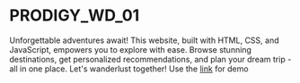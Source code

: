 # PRODIGY_WD_01
Unforgettable adventures await! This website, built with HTML, CSS, and JavaScript, empowers you to explore with ease. Browse stunning destinations, get personalized recommendations, and plan your dream trip - all in one place. Let's wanderlust together!
Use the [link](https://thejetlagjitters.netlify.app/) for demo
